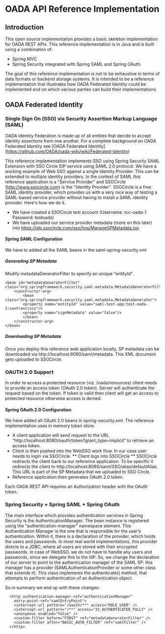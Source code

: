 # OADA API Reference Implementation


## Introduction


This open source implementation provides a basic skeleton implementation for OADA REST APIs. This reference implementation is in Java and is built using a combination of:
* Spring MVC 
* Spring Security integrated with Spring SAML and Spring OAuth. 

The goal of this reference implementation is not to be exhaustive in terms of data formats or backend storage systems. It is intended to be a reference implementation that illustrates how OADA Federated Identity could be implemented and on which various parties can build their implementations.

## OADA Federated Identity

### Single Sign On (SSO) via Security Assertion Markup Language (SAML)

OADA Identity Federation is made up of all entities that decide to accept identity assertions from one another. For a complete background on OADA Federated Identity see [OADA Federated Identity] (https://github.com/OADA/oada-wiki/wiki/Federated-Identity)

This reference implementation implements SSO using Spring Security SAML Extension with SSO Circle IDP service using SAML 2.0 protocol. We have a working example of Web SSO against a single Identity Provider. This can be extended to multiple identity providers. In the context of SAML this reference application is a "Service Provider" and SSOCircle (http://www.ssocircle.com) is the "Identity Provider". SSOCircle is a free SAML identity provider, which provides us with a very nice way of testing a SAML-based service provider without having to install a SAML identity provider. Here's how we do it.

* We have created a SSOCircle test account (Username: tcc-oada-1 Password: testoada)
* We have uploaded our service provider metadata (more on this later) into https://idp.ssocircle.com/sso/hos/ManageSPMetadata.jsp

#### Spring SAML Configuration

We have to added all the SAML beans in the saml-spring-security.xml

##### Generating SP Metadata

Modify metadataGeneratorFilter to specify an unique "entityId".

```
<bean id="metadataGeneratorFilter" class="org.springframework.security.saml.metadata.MetadataGeneratorFilter">
	<constructor-arg>
		<bean class="org.springframework.security.saml.metadata.MetadataGenerator">
		<property name="entityId" value="saml-test-app:test-oada-2:sanfrancisco"/>
		<property name="signMetadata" value="false"/>
		</bean>
	</constructor-arg>
</bean>
```

##### Downloading SP Metadata

Once you deploy this reference web application locally, SP metadata can be downloaded via http://localhost:8080/saml/metadata. This XML document gets uploaded to SSOCircle.


### OAUTH 2.0 Support

In order to access a protected resource (viz. /oada/resources) client needs to provide an access token (OAuth 2.0 token). Server will authenticate the request based on the token. If token is valid then client will get an access to protected resource otherwise access is denied.

#### Spring OAuth 2.0 Configuration

We have added all OAuth 2.0 beans in spring-security.xml. The reference implementation uses in memory token store.

* A client application will send request to the URL “http://localhost:8080/oauth/token?grant_type=implicit” to retrieve an access token. 
* Client is then pushed into the WebSSO work flow. In our case user needs to login via SSOCircle.
** Client logs into SSOCircle
** SSOCircle redirects the client back to our reference application. To be specific it redirects the client to http://localhost:8080/saml/SSO/alias/defaultAlias. This URL is part of the SP Metadata that we uploaded to SSO Circle.
* Reference application then generates OAuth 2.0 token.

Each OADA REST API requires an Authorization header with the OAuth token.

### Spring Security + Spring SAML + Spring OAuth 

The main interface which provides authentication services in Spring Security is the AuthenticationManager. The bean instance is registered using the "authentication-manager" namespace element. This Authentication Manager is the one that is responsible for the user’s authentication. Within it, there is a declaration of the provider, which holds the users and passwords. In most real world implementations, this provider directs to a JDBC, where all users are stored with their encrypted passwords. In case of WebSSO, we do not have to handle any users and passwords, since we delegate this to the IdP. So, we change the declaration of our server to point to the authentication manager of the SAML SP: this manager has a provider (SAMLAuthenticationProvider or some other class that extends it). This class implements the authenticate() method, that attempts to perform authentication of an Authentication object. 

So in summary we end up with these changes:

```
  <http authentication-manager-ref="authenticationManager"
    entry-point-ref="samlEntryPoint">
    <intercept-url pattern="/oauth/**" access="ROLE_USER" />
    <intercept-url pattern="/**" access="IS_AUTHENTICATED_FULLY" />
    <anonymous enabled="false" />
    <custom-filter before="FIRST" ref="metadataGeneratorFilter" />
    <custom-filter after="BASIC_AUTH_FILTER" ref="samlFilter" />
  </http>
```







